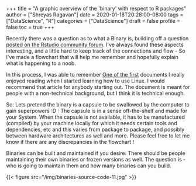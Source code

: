 +++
title = "A graphic overview of the 'binary' with respect to R packages"
author = ["Shreyas Ragavan"]
date = 2020-01-18T20:28:00-08:00
tags = ["DataScience", "R"]
categories = ["DataScience"]
draft = false
profile = false
toc = true
+++

Recently there was a question as to what a Binary is, building off a question [posted on the Rstudio community forum](https://community.rstudio.com/t/meaning-of-common-message-when-install-a-package-there-are-binary-versions-available-but-the-source-versions-are-later/2431). I've always found these aspects interesting, and a little hard to keep track of the connections and flow - So I've made a flowchart that will help me remember and hopefully explain what is happening to a noob.

In this process, I was able to remember [One of the first](http://www.tldp.org/HOWTO/Unix-and-Internet-Fundamentals-HOWTO/) documents I really enjoyed reading when I started learning how to use Linux. I would recommend that article for anybody starting out. The document is meant for people with a non-technical background, but I think it is technical enough.

So: Lets pretend the binary is a capsule to be swallowed by the computer to gain superpowers :D : The capsule is in a sense off-the-shelf and made for your System. When the capsule is not available, it has to be manufactured (compiled) by your machine locally for which it needs certain tools and dependencies, etc and this varies from package to package, and possibly between hardware architectures as well and more. Please feel free to let me know if there are any discrepancies in the flowchart !

Binaries can be built and maintained if you desire. There should be people maintaining their own binaries or frozen versions as well. The question is - who is going to maintain them and how many binaries can you build.

{{< figure src="/img/binaries-source-code-11.jpg" >}}
